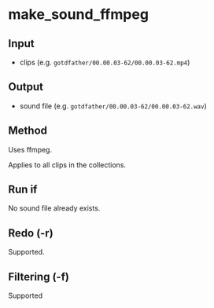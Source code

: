 # make_sound_ffmpeg

## Input

* clips (e.g. `gotdfather/00.00.03-62/00.00.03-62.mp4`)

## Output

* sound file (e.g. `gotdfather/00.00.03-62/00.00.03-62.wav`)

## Method

Uses ffmpeg.

Applies to all clips in the collections.

## Run if

No sound file already exists.

## Redo (-r)

Supported.

## Filtering (-f)

Supported


